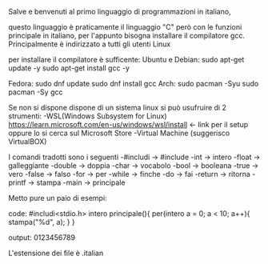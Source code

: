 Salve e benvenuti al primo linguaggio di programmazioni in italiano,

questo linguaggio è praticamente il linguaggio "C" però con le funzioni principale in italiano, per l'appunto bisogna installare il compilatore gcc.
Principalmente è indirizzato a tutti gli utenti Linux

per installare il compilatore è sufficente:
  Ubuntu e Debian:
    sudo apt-get update -y
    sudo apt-get install gcc -y
  
  Fedora:
    sudo dnf update
    sudo dnf install gcc
  Arch:
    sudo pacman -Syu
    sudo pacman -Sy gcc

Se non si dispone dispone di un sistema linux si può usufruire di 2 strumenti:
-WSL(Windows Subsystem for Linux) https://learn.microsoft.com/en-us/windows/wsl/install <- link per il setup oppure lo si cerca sul Microsoft Store
-Virtual Machine (suggerisco VirtualBOX)

I comandi tradotti sono i seguenti
-#includi -> #include
-int -> intero
-float -> galleggiante
-double -> doppia
-char -> vocabolo
-bool -> booleana
-true -> vero
-false -> falso
-for -> per
-while -> finche
-do -> fai
-return -> ritorna
-printf -> stampa
-main -> principale

Metto pure un paio di esempi:

  code:
    #includi<stdio.h>
    intero principale(){
      per(intero a = 0; a < 10; a++){
        stampa("%d", a);
      }
    }
    
  output:
    0123456789

L'estensione dei file è .italian
